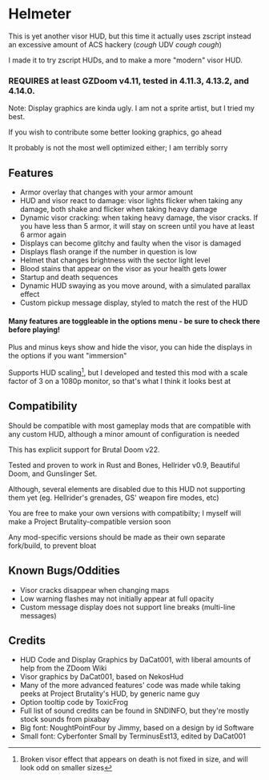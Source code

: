 # Helmeter
This is yet another visor HUD, but this time it actually uses zscript instead an excessive amount of ACS hackery (*cough* UDV *cough cough*)

I made it to try zscript HUDs, and to make a more "modern" visor HUD.

### REQUIRES at least GZDoom v4.11, tested in 4.11.3, 4.13.2, and 4.14.0.

Note: Display graphics are kinda ugly. I am not a sprite artist, but I tried my best. 

If you wish to contribute some better looking graphics, go ahead

It probably is not the most well optimized either; I am terribly sorry

## Features
+ Armor overlay that changes with your armor amount
+ HUD and visor react to damage: visor lights flicker when taking any damage, both shake and flicker when taking heavy damage
+ Dynamic visor cracking: when taking heavy damage, the visor cracks. If you have less than 5 armor, it will stay on screen until you have at least 6 armor again
+ Displays can become glitchy and faulty when the visor is damaged
+ Displays flash orange if the number in question is low	
+ Helmet that changes brightness with the sector light level
+ Blood stains that appear on the visor as your health gets lower
+ Startup and death sequences
+ Dynamic HUD swaying as you move around, with a simulated parallax effect
+ Custom pickup message display, styled to match the rest of the HUD

#### Many features are toggleable in the options menu - be sure to check there before playing!

Plus and minus keys show and hide the visor, you can hide the displays in the options if you want "immersion"

Supports HUD scaling[^exception], but I developed and tested this mod with a scale factor of 3 on a 1080p monitor, so that's what I think it looks best at
	
## Compatibility
Should be compatible with most gameplay mods that are compatible with any custom HUD, although a minor amount of configuration is needed

This has explicit support for Brutal Doom v22.

Tested and proven to work in Rust and Bones, Hellrider v0.9, Beautiful Doom, and Gunslinger Set.

Although, several elements are disabled due to this HUD not supporting them yet (eg. Hellrider's grenades, GS' weapon fire modes, etc)

You are free to make your own versions with compatibilty; I myself will make a Project Brutality-compatible version soon

Any mod-specific versions should be made as their own separate fork/build, to prevent bloat
	
## Known Bugs/Oddities
+ Visor cracks disappear when changing maps
+ Low warning flashes may not initially appear at full opacity
+ Custom message display does not support line breaks (multi-line messages)

## Credits
+ HUD Code and Display Graphics by DaCat001, with liberal amounts of help from the ZDoom Wiki
+ Visor graphics by DaCat001, based on NekosHud
+ Many of the more advanced features' code was made while taking peeks at Project Brutality's HUD, by generic name guy
+ Option tooltip code by ToxicFrog
+ Full list of sound credits can be found in SNDINFO, but they're mostly stock sounds from pixabay
+ Big font: NoughtPointFour by Jimmy, based on a design by id Software
+ Small font: Cyberfonter Small by TerminusEst13, edited by DaCat001

[^exception]:Broken visor effect that appears on death is not fixed in size, and will look odd on smaller sizes

